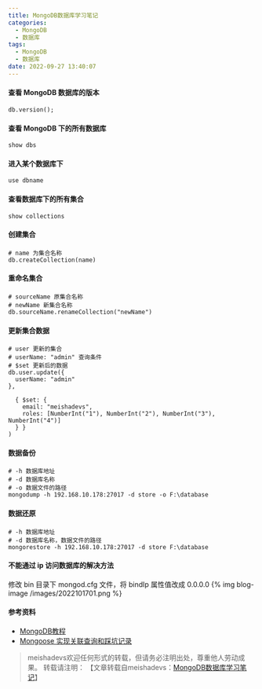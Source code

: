 ```yaml
---
title: MongoDB数据库学习笔记
categories:
  - MongoDB
  - 数据库
tags:
  - MongoDB
  - 数据库
date: 2022-09-27 13:40:07
---
```


#### 查看 MongoDB 数据库的版本

	db.version();
	
#### 查看 MongoDB 下的所有数据库

	show dbs
	
#### 进入某个数据库下

	use dbname
	
#### 查看数据库下的所有集合

	show collections
	
#### 创建集合
	
	# name 为集合名称
	db.createCollection(name)
	
#### 重命名集合

	# sourceName 原集合名称
	# newName 新集合名称
	db.sourceName.renameCollection("newName")
	
#### 更新集合数据

	# user 更新的集合
	# userName: "admin" 查询条件
	# $set 更新后的数据
	db.user.update({
	  userName: "admin"
	},

	  { $set: {
		email: "meishadevs",
		roles: [NumberInt("1"), NumberInt("2"), NumberInt("3"), NumberInt("4")] 
	  } }
	)
	
#### 数据备份

	# -h 数据库地址
	# -d 数据库名称
	# -o 数据文件的路径
	mongodump -h 192.168.10.178:27017 -d store -o F:\database
	
#### 数据还原
	
	# -h 数据库地址
	# -d 数据库名称，数据文件的路径
	mongorestore -h 192.168.10.178:27017 -d store F:\database
	
#### 不能通过 ip 访问数据库的解决方法
修改 bin 目录下 mongod.cfg 文件，将 bindIp 属性值改成 0.0.0.0
{% img blog-image /images/2022101701.png %}
	
#### 参考资料
- [MongoDB教程](http://c.biancheng.net/mongodb2/)
- [Mongoose 实现关联查询和踩坑记录](https://cloud.tencent.com/developer/article/1683003?from=article.detail.1445359)

> meishadevs欢迎任何形式的转载，但请务必注明出处，尊重他人劳动成果。
转载请注明： 【文章转载自meishadevs：[MongoDB数据库学习笔记](http://meishadevs.com/blog/MongoDB数据库学习笔记)】